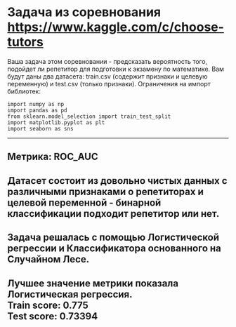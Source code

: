 Задача из соревнования https://www.kaggle.com/c/choose-tutors
===============
Ваша задача этом соревновании - предсказать вероятность того, подойдет ли репетитор для подготовки к экзамену по математике. Вам будут даны два датасета: train.csv (содержит признаки и целевую переменную) и test.csv (только признаки).
Ограничения на импорт библиотек:
```
import numpy as np
import pandas as pd
from sklearn.model_selection import train_test_split
import matplotlib.pyplot as plt
import seaborn as sns
```
---------
Метрика: ROC_AUC
---------
Датасет состоит из довольно чистых данных с различными признаками о репетиторах и целевой переменной - бинарной классификации подходит репетитор или нет.
---------
Задача решалась с помощью Логистической регрессии и Классификатора основанного на Случайном Лесе.
---------
Лучшее значение метрики показала Логистическая регрессия. </br>
Train score: 0.775 </br>
Test score: 0.73394
---------
